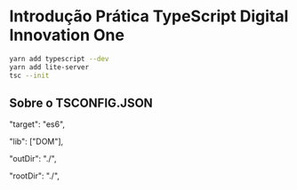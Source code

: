 # Introdução Prática TypeScript Digital Innovation One

```sh
yarn add typescript --dev
yarn add lite-server
tsc --init
```

## Sobre o TSCONFIG.JSON

"target": "es6", <!-- defines the ECMAScript version -->

"lib": ["DOM"], <!-- defines which libraries add to the project to have support -->

"outDir": "./", <!-- defines output folder for transpilation files -->

"rootDir": "./", <!-- defines input folder for transpilation files -->
